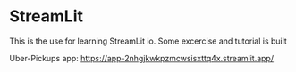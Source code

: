 # StreamLit
This is the use for learning StreamLit io. Some excercise and tutorial is built

Uber-Pickups app: https://app-2nhgjkwkpzmcwsisxttq4x.streamlit.app/ 
